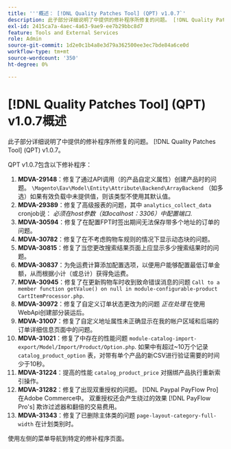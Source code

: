 ```yaml
---
title: '''概述： [!DNL Quality Patches Tool] (QPT) v1.0.7`'
description: 此子部分详细说明了中提供的修补程序所修复的问题。 [!DNL Quality Patches Tool] (QPT) v1.0.7。
exl-id: 2415ca7a-4aec-4a63-9ae9-ee7b29bbc8d7
feature: Tools and External Services
role: Admin
source-git-commit: 1d2e0c1b4a8e3d79a362500ee3ec7bde84a6ce0d
workflow-type: tm+mt
source-wordcount: '350'
ht-degree: 0%

---
```


# [!DNL Quality Patches Tool] (QPT) v1.0.7概述

此子部分详细说明了中提供的修补程序所修复的问题。 [!DNL Quality Patches Tool] (QPT) v1.0.7。

QPT v1.0.7包含以下修补程序：

1. **MDVA-29148**：修复了通过API调用（的产品自定义属性）创建产品时的问题。 `\Magento\Eav\Model\Entity\Attribute\Backend\ArrayBackend` （如多选）如果有效负载中未提供值，则该类型不使用其默认值。
1. **MDVA-29389**：修复了高级报表的问题，其中 `analytics_collect_data` cronjob说： *必须在host参数（如localhost：3306）中配置端口*.
1. **MDVA-30594**：修复了在配置FPT时签出期间无法保存带多个地址的订单的问题。
1. **MDVA-30782**：修复了在不考虑购物车规则的情况下显示动态块的问题。
1. **MDVA-30815**：修复了当您更改搜索结果页面上应显示多少搜索结果时的问题。
1. **MDVA-30837**：为免运费计算添加配置选项，以便用户能够配置最低订单金额，从而根据小计（或总计）获得免运费。
1. **MDVA-30945**：修复了在更新购物车时收到致命错误消息的问题 `Call to a member function getValue() on null in module-configurable-product CartItemProcessor.php`.
1. **MDVA-30972**：修复了自定义订单状态更改为的问题 *正在处理* 在使用WebApi创建部分装运后。
1. **MDVA-31007**：修复了自定义地址属性未正确显示在我的帐户区域和后端的订单详细信息页面中的问题。
1. **MDVA-31021**：修复了中存在的性能问题 `module-catalog-import-export/Model/Import/Product/Option.php`. 如果中有超过~10万个记录 `catalog_product_option` 表，对带有单个产品的新CSV进行验证需要的时间少于10秒。
1. **MDVA-31224**：提高的性能 `catalog_product_price` 对捆绑产品执行重新索引操作。
1. **MDVA-31282**：修复了出现双重授权的问题。 [!DNL Paypal PayFlow Pro] 在Adobe Commerce中。 双重授权还会产生绕过的效果 [!DNL PayFlow Pro's] 欺诈过滤器和翻倍的交易费用。
1. **MDVA-31343**：修复了已删除主体类的问题 `page-layout-category-full-width` 在计划类别时。

使用左侧的菜单导航到特定的修补程序页面。
